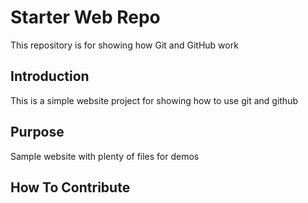 # Starter Web Repo

This repository is for showing how Git and GitHub work

## Introduction

This is a simple website project for showing how to use git and github

## Purpose

Sample website with plenty of files for demos


## How To Contribute

